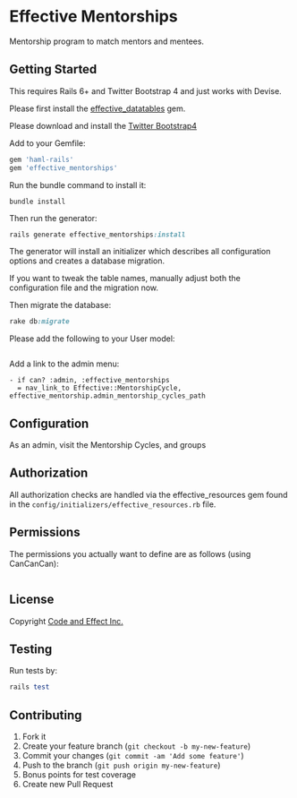 # Effective Mentorships

Mentorship program to match mentors and mentees.

## Getting Started

This requires Rails 6+ and Twitter Bootstrap 4 and just works with Devise.

Please first install the [effective_datatables](https://github.com/code-and-effect/effective_datatables) gem.

Please download and install the [Twitter Bootstrap4](http://getbootstrap.com)

Add to your Gemfile:

```ruby
gem 'haml-rails'
gem 'effective_mentorships'
```

Run the bundle command to install it:

```console
bundle install
```

Then run the generator:

```ruby
rails generate effective_mentorships:install
```

The generator will install an initializer which describes all configuration options and creates a database migration.

If you want to tweak the table names, manually adjust both the configuration file and the migration now.

Then migrate the database:

```ruby
rake db:migrate
```

Please add the following to your User model:

```
```

Add a link to the admin menu:

```haml
- if can? :admin, :effective_mentorships
  = nav_link_to Effective::MentorshipCycle, effective_mentorship.admin_mentorship_cycles_path
```

## Configuration

As an admin, visit the Mentorship Cycles, and groups

## Authorization

All authorization checks are handled via the effective_resources gem found in the `config/initializers/effective_resources.rb` file.

## Permissions

The permissions you actually want to define are as follows (using CanCanCan):

```ruby
```

## License

Copyright [Code and Effect Inc.](http://www.codeandeffect.com/)

## Testing

Run tests by:

```ruby
rails test
```

## Contributing

1. Fork it
2. Create your feature branch (`git checkout -b my-new-feature`)
3. Commit your changes (`git commit -am 'Add some feature'`)
4. Push to the branch (`git push origin my-new-feature`)
5. Bonus points for test coverage
6. Create new Pull Request

